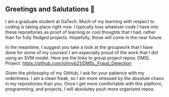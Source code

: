 ## Greetings and Salutations 👋
I am a graduate student at GaTech. Much of my learning with respect to coding is taking place right now. I typically toss whatever code I have into these repositories as proof of learning or cool thoughts that I had, rather than for fully fledged projects. Hopefully, those will come in the near future.

In the meantime, I suggest you take a look at the groupwork that I have done for some of my courses! I am especially proud of the work that I did using an SVM model. 
Here are the links to group project repos:
DMSL Project:
https://github.com/johnvb21/DMSL_Fraud_Detection

Given the philosophy of my GitHub, I ask for your patience with my orderliness. I am a clean freak, so I am more stressed by the absolute chaos in my repositories than you. Once I get more comfortable with this platform, programming, and projects, I will absolutey psuh more organized repos.

<!--
**TheAndySebek/TheAndySebek** is a ✨ _special_ ✨ repository because its `README.md` (this file) appears on your GitHub profile.

Here are some ideas to get you started:

- 🔭 I’m currently working on ...
- 🌱 I’m currently learning ...
- 👯 I’m looking to collaborate on ...
- 🤔 I’m looking for help with ...
- 💬 Ask me about ...
- 📫 How to reach me: ...
- 😄 Pronouns: ...
- ⚡ Fun fact: ...
-->
